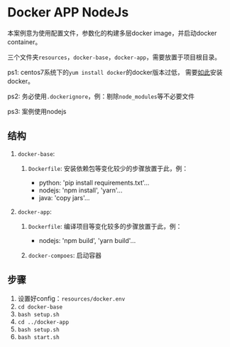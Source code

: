 # Docker APP NodeJs

本案例意为使用配置文件，参数化的构建多层docker image，并启动docker container。

三个文件夹`resources`，`docker-base`，`docker-app`，需要放置于项目根目录。

ps1: centos7系统下的`yum install docker`的docker版本过低，
需要[如此](https://docs.docker.com/install/linux/docker-ce/centos/)安装docker。

ps2: 务必使用`.dockerignore`，例：剔除`node_modules`等不必要文件

ps3: 案例使用nodejs

## 结构

1. `docker-base`:

    1. `Dockerfile`: 安装依赖包等变化较少的步骤放置于此，例：
        
        - python: 'pip install requirements.txt'... 
        - nodejs: 'npm install', 'yarn'...
        - java: 'copy jars'...

2. `docker-app`:

    1. `Dockerfile`: 编译项目等变化较多的步骤放置于此，例：
        
        - nodejs: 'npm build', 'yarn build'...
        
    2. `docker-compoes`: 启动容器
    
## 步骤

1. 设置好config：`resources/docker.env`
2. `cd docker-base`
3. `bash setup.sh`
4. `cd ../docker-app`
5. `bash setup.sh`
6. `bash start.sh`
